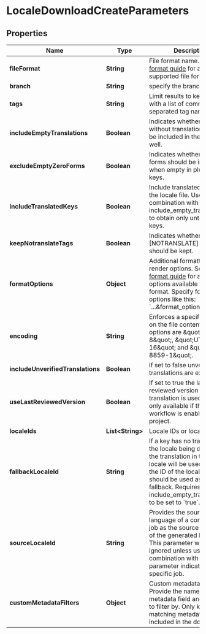 

# LocaleDownloadCreateParameters

## Properties

Name | Type | Description | Notes
------------ | ------------- | ------------- | -------------
**fileFormat** | **String** | File format name. See the [format guide](https://support.phrase.com/hc/en-us/sections/6111343326364) for all supported file formats. | 
**branch** | **String** | specify the branch to use |  [optional]
**tags** | **String** | Limit results to keys tagged with a list of comma separated tag names. |  [optional]
**includeEmptyTranslations** | **Boolean** | Indicates whether keys without translations should be included in the output as well. |  [optional]
**excludeEmptyZeroForms** | **Boolean** | Indicates whether zero forms should be included when empty in pluralized keys. |  [optional]
**includeTranslatedKeys** | **Boolean** | Include translated keys in the locale file. Use in combination with include_empty_translations to obtain only untranslated keys. |  [optional]
**keepNotranslateTags** | **Boolean** | Indicates whether [NOTRANSLATE] tags should be kept. |  [optional]
**formatOptions** | **Object** | Additional formatting and render options. See the [format guide](https://support.phrase.com/hc/en-us/sections/6111343326364) for a list of options available for each format. Specify format options like this: &#x60;...&amp;format_options[foo]&#x3D;bar&#x60; |  [optional]
**encoding** | **String** | Enforces a specific encoding on the file contents. Valid options are \&quot;UTF-8\&quot;, \&quot;UTF-16\&quot; and \&quot;ISO-8859-1\&quot;. |  [optional]
**includeUnverifiedTranslations** | **Boolean** | if set to false unverified translations are excluded |  [optional]
**useLastReviewedVersion** | **Boolean** | If set to true the last reviewed version of a translation is used. This is only available if the review workflow is enabled for the project. |  [optional]
**localeIds** | **List&lt;String&gt;** | Locale IDs or locale names |  [optional]
**fallbackLocaleId** | **String** | If a key has no translation in the locale being downloaded the translation in the fallback locale will be used. Provide the ID of the locale that should be used as the fallback. Requires include_empty_translations to be set to &#x60;true&#x60;. |  [optional]
**sourceLocaleId** | **String** | Provides the source language of a corresponding job as the source language of the generated locale file. This parameter will be ignored unless used in combination with a &#x60;tag&#x60; parameter indicating a specific job. |  [optional]
**customMetadataFilters** | **Object** | Custom metadata filters. Provide the name of the metadata field and the value to filter by. Only keys with matching metadata will be included in the download.  |  [optional]



